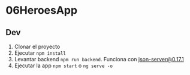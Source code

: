 # 06HeroesApp

## Dev
1. Clonar el proyecto
2. Ejecutar ```npm install```
3. Levantar backend ```npm run backend```. Funciona con json-server@0.17.1
4. Ejecutar la app ```npm start``` o ```ng serve -o```